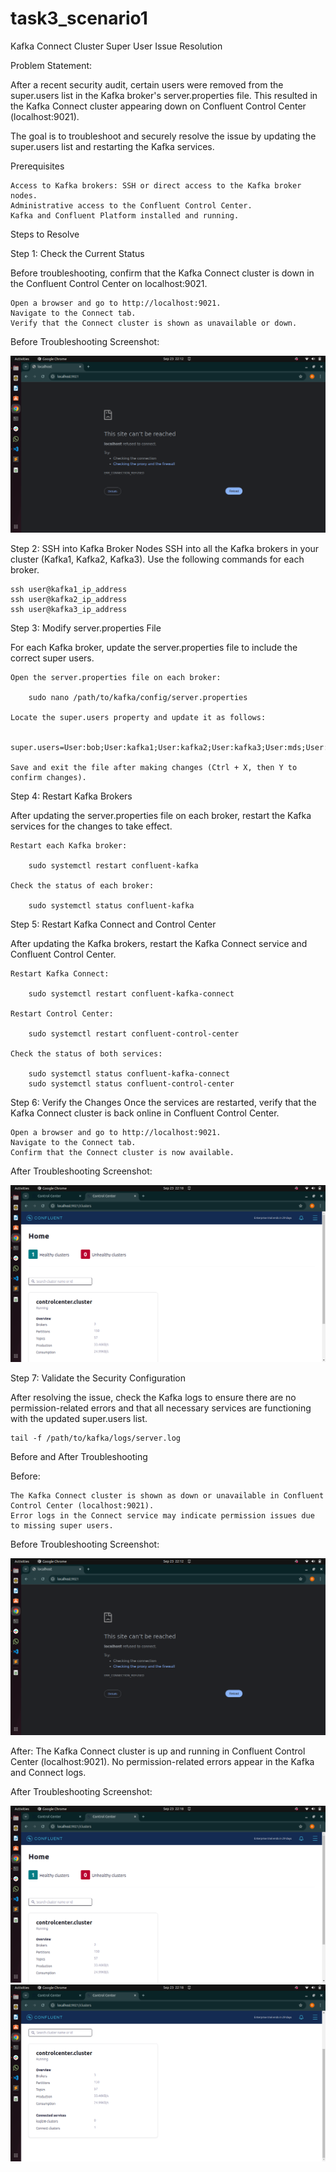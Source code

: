 # task3_scenario1

Kafka Connect Cluster Super User Issue Resolution

Problem Statement:

After a recent security audit, certain users were removed from the super.users list in the Kafka broker's server.properties file. This resulted in the Kafka Connect cluster appearing down on Confluent Control Center (localhost:9021).


The goal is to troubleshoot and securely resolve the issue by updating the super.users list and restarting the Kafka services.

Prerequisites

    Access to Kafka brokers: SSH or direct access to the Kafka broker nodes.
    Administrative access to the Confluent Control Center.
    Kafka and Confluent Platform installed and running.

Steps to Resolve

Step 1: Check the Current Status

Before troubleshooting, confirm that the Kafka Connect cluster is down in the Confluent Control Center on localhost:9021.

    Open a browser and go to http://localhost:9021.
    Navigate to the Connect tab.
    Verify that the Connect cluster is shown as unavailable or down.

Before Troubleshooting Screenshot:

![alt text](<images/Screenshot from 2024-09-23 22-12-47.png>)

Step 2: SSH into Kafka Broker Nodes
SSH into all the Kafka brokers in your cluster (Kafka1, Kafka2, Kafka3). Use the following commands for each broker.

    ssh user@kafka1_ip_address
    ssh user@kafka2_ip_address
    ssh user@kafka3_ip_address

Step 3: Modify server.properties File

For each Kafka broker, update the server.properties file to include the correct super users.

    Open the server.properties file on each broker:

        sudo nano /path/to/kafka/config/server.properties

    Locate the super.users property and update it as follows:

        super.users=User:bob;User:kafka1;User:kafka2;User:kafka3;User:mds;User:schemaregistryUser;User:controlcenterAdmin;User:connectAdmin

    Save and exit the file after making changes (Ctrl + X, then Y to confirm changes).

Step 4: Restart Kafka Brokers

After updating the server.properties file on each broker, restart the Kafka services for the changes to take effect.

    Restart each Kafka broker:

        sudo systemctl restart confluent-kafka

    Check the status of each broker:

        sudo systemctl status confluent-kafka

Step 5: Restart Kafka Connect and Control Center

After updating the Kafka brokers, restart the Kafka Connect service and Confluent Control Center.

    Restart Kafka Connect:

        sudo systemctl restart confluent-kafka-connect

    Restart Control Center:

        sudo systemctl restart confluent-control-center

    Check the status of both services:

        sudo systemctl status confluent-kafka-connect
        sudo systemctl status confluent-control-center

Step 6: Verify the Changes
Once the services are restarted, verify that the Kafka Connect cluster is back online in Confluent Control Center.

    Open a browser and go to http://localhost:9021.
    Navigate to the Connect tab.
    Confirm that the Connect cluster is now available.

After Troubleshooting Screenshot:

![alt text](<images/Screenshot from 2024-09-23 22-18-19.png>)

Step 7: Validate the Security Configuration

After resolving the issue, check the Kafka logs to ensure there are no permission-related errors and that all necessary services are functioning with the updated super.users list.

    tail -f /path/to/kafka/logs/server.log



Before and After Troubleshooting


Before:

    The Kafka Connect cluster is shown as down or unavailable in Confluent Control Center (localhost:9021).
    Error logs in the Connect service may indicate permission issues due to missing super users.

Before Troubleshooting Screenshot:

![alt text](<images/Screenshot from 2024-09-23 22-12-47.png>)


After:
    The Kafka Connect cluster is up and running in Confluent Control Center (localhost:9021).
    No permission-related errors appear in the Kafka and Connect logs.

After Troubleshooting Screenshot:

![alt text](<images/Screenshot from 2024-09-23 22-18-19.png>)
![alt text](<images/Screenshot from 2024-09-23 22-18-25.png>)







